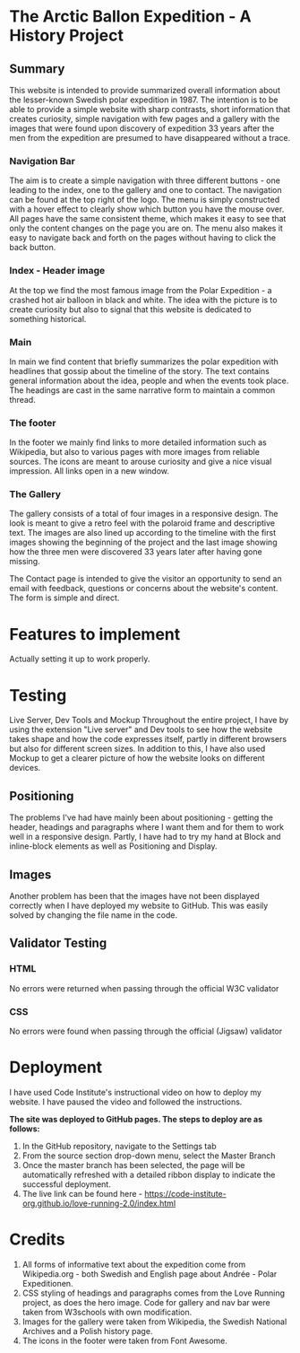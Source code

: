 # The Arctic Ballon Expedition - A History Project

## Summary
This website is intended to provide summarized overall information about the lesser-known Swedish polar expedition in 1987. The intention is to be able to provide a simple website with sharp contrasts, short information that creates curiosity, simple navigation with few pages and a gallery with the images that were found upon discovery of expedition 33 years after the men from the expedition are presumed to have disappeared without a trace.

### Navigation Bar
The aim is to create a simple navigation with three different buttons - one leading to the index, one to the gallery and one to contact. The navigation can be found at the top right of the logo. The menu is simply constructed with a hover effect to clearly show which button you have the mouse over. All pages have the same consistent theme, which makes it easy to see that only the content changes on the page you are on. The menu also makes it easy to navigate back and forth on the pages without having to click the back button.

### Index - Header image
At the top we find the most famous image from the Polar Expedition - a crashed hot air balloon in black and white. The idea with the picture is to create curiosity but also to signal that this website is dedicated to something historical. 


### Main 
In main we find content that briefly summarizes the polar expedition with headlines that gossip about the timeline of the story. The text contains general information about the idea, people and when the events took place. The headings are cast in the same narrative form to maintain a common thread.

### The footer
In the footer we mainly find links to more detailed information such as Wikipedia, but also to various pages with more images from reliable sources. The icons are meant to arouse curiosity and give a nice visual impression. All links open in a new window.

### The Gallery
The gallery consists of a total of four images in a responsive design. The look is meant to give a retro feel with the polaroid frame and descriptive text. The images are also lined up according to the timeline with the first images showing the beginning of the project and the last image showing how the three men were discovered 33 years later after having gone missing.

The Contact page is intended to give the visitor an opportunity to send an email with feedback, questions or concerns about the website's content. The form is simple and direct.

# Features to implement
Actually setting it up to work properly.



# Testing
Live Server, Dev Tools and Mockup
Throughout the entire project, I have by using the extension "Live server" and Dev tools to see how the website takes shape and how the code expresses itself, partly in different browsers but also for different screen sizes. In addition to this, I have also used Mockup to get a clearer picture of how the website looks on different devices.

## Positioning
The problems I've had have mainly been about positioning - getting the header, headings and paragraphs where I want them and for them to work well in a responsive design. Partly, I have had to try my hand at Block and inline-block elements as well as Positioning and Display.

## Images
Another problem has been that the images have not been displayed correctly when I have deployed my website to GitHub. This was easily solved by changing the file name in the code.

## Validator Testing

### HTML
No errors were returned when passing through the official W3C validator
### CSS
No errors were found when passing through the official (Jigsaw) validator

# Deployment
I have used Code Institute's instructional video on how to deploy my website. I have paused the video and followed the instructions.

**The site was deployed to GitHub pages. The steps to deploy are as follows:**
1. In the GitHub repository, navigate to the Settings tab
2. From the source section drop-down menu, select the Master Branch
3. Once the master branch has been selected, the page will be automatically refreshed with a detailed ribbon display to indicate the successful deployment.
4. The live link can be found here - https://code-institute-org.github.io/love-running-2.0/index.html

# Credits
1. All forms of informative text about the expedition come from Wikipedia.org - both Swedish and English page about Andrée - Polar Expeditionen.
2. CSS styling of headings and paragraphs comes from the Love Running project, as does the hero image.
Code for gallery and nav bar were taken from W3schools with own modification.
3. Images for the gallery were taken from Wikipedia, the Swedish National Archives and a Polish history page.
4. The icons in the footer were taken from Font Awesome.
